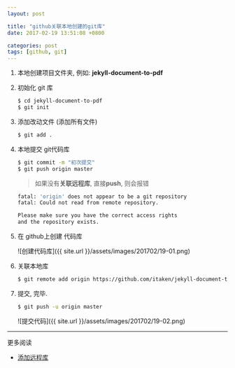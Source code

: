 ```yaml
---
layout: post

title: "github关联本地创建的git库"
date: 2017-02-19 13:51:08 +0800

categories: post
tags: [github, git]
---
```


1. 本地创建项目文件夹, 例如: **jekyll-document-to-pdf**

1. 初始化 git 库
    ```bash
    $ cd jekyll-document-to-pdf
    $ git init
    ```

1. 添加改动文件 (添加所有文件)
    ```bash
    $ git add .
    ```

1. 本地提交 git代码库
    ```bash
    $ git commit -m "初次提交"
    $ git push origin master
    ```

    > 如果没有**关联远程库**, 直接**push**, 则会报错

    ```bash
    fatal: 'origin' does not appear to be a git repository
    fatal: Could not read from remote repository.

    Please make sure you have the correct access rights
    and the repository exists.
    ```

1. 在 github上创建 代码库
    
    ![创建代码库]({{ site.url }}/assets/images/201702/19-01.png)

1. 关联本地库
    ```bash
    $ git remote add origin https://github.com/itaken/jekyll-document-to-pdf.git
    ```

1. 提交, 完毕.
    ```bash
    $ git push -u origin master
    ```
    ![提交代码]({{ site.url }}/assets/images/201702/19-02.png)

---
更多阅读
- [添加远程库](http://www.liaoxuefeng.com/wiki/0013739516305929606dd18361248578c67b8067c8c017b000/0013752340242354807e192f02a44359908df8a5643103a000)

